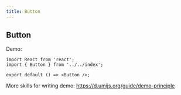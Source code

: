 ```yaml
---
title: Button
---
```


## Button

Demo:

```tsx
import React from 'react';
import { Button } from '../../index';

export default () => <Button />;
```

More skills for writing demo: https://d.umijs.org/guide/demo-principle
